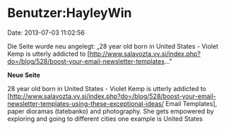 Benutzer:HayleyWin
==================

Date: 2013-07-03 11:02:56

Die Seite wurde neu angelegt: „28 year old born in United States -
Violet Kemp is utterly addicted to
\[http://www.salavozta.vv.si/index.php?do=/blog/528/boost-your-email-newsletter-templates..."

**Neue Seite**

<div>

28 year old born in United States - Violet Kemp is utterly addicted to
\[http://www.salavozta.vv.si/index.php?do=/blog/528/boost-your-email-newsletter-templates-using-these-exceptional-ideas/
Email Templates\], paper dioramas (tatebanko) and photography. She gets
empowered by exploring and going to different cities one example is
United States

</div>
